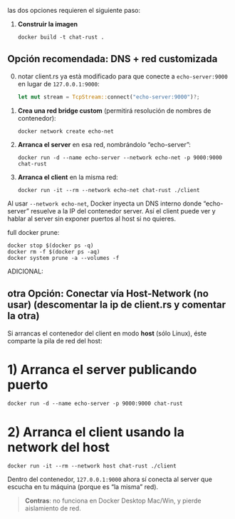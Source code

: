 las dos opciones requieren el siguiente paso:

1. **Construir la imagen**

   ```
   docker build -t chat-rust .
   ```


## Opción recomendada: DNS + red customizada 

0. notar client.rs ya està modificado para que conecte a `echo-server:9000` en lugar de `127.0.0.1:9000`:

   ```rust
   let mut stream = TcpStream::connect("echo-server:9000")?;
   ```


1. **Crea una red bridge custom** (permitirá resolución de nombres de contenedor):

   ```
   docker network create echo-net
   ```

2. **Arranca el server** en esa red, nombrándolo “echo-server”:

   ```
   docker run -d --name echo-server --network echo-net -p 9000:9000 chat-rust
   ```

3. **Arranca el client** en la misma red:

   ```
   docker run -it --rm --network echo-net chat-rust ./client
   ```

Al usar `--network echo-net`, Docker inyecta un DNS interno donde “echo-server” resuelve a la IP del contenedor server. Así el client puede ver y hablar al server sin exponer puertos al host si no quieres.

full docker prune:
```
docker stop $(docker ps -q)
docker rm -f $(docker ps -aq)
docker system prune -a --volumes -f
```

ADICIONAL:

## otra Opción: Conectar vía Host-Network (no usar) (descomentar la ip de client.rs y comentar la otra)

Si arrancas el contenedor del client en modo **host** (sólo Linux), éste comparte la pila de red del host:
# 1) Arranca el server publicando puerto
```
docker run -d --name echo-server -p 9000:9000 chat-rust
```
# 2) Arranca el client usando la network del host
```
docker run -it --rm --network host chat-rust ./client
```

Dentro del contenedor, `127.0.0.1:9000` ahora sí conecta al server que escucha en tu máquina (porque es “la misma” red).

> **Contras**: no funciona en Docker Desktop Mac/Win, y pierde aislamiento de red.
